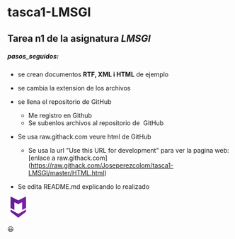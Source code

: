 # tasca1-LMSGI
## Tarea n1 de la asignatura _LMSGI_
##### pasos_seguidos:
* se crean documentos __RTF, XML i HTML__ de ejemplo
* se cambia la extension de los archivos
* se llena el repositorio de GitHub 
  * Me registro en  Github
  * Se subenlos archivos al repositorio de  GitHub 
* Se usa raw.githack.com  veure html de GitHub
  * Se usa la url  "Use this URL for development" para ver la pagina web:  [enlace a raw.githack.com]
  (https://raw.githack.com/Joseperezcolom/tasca1-LMSGI/master/HTML.html)
  
* Se edita README.md explicando lo realizado




![alt text](https://github.com/adam-p/markdown-here/raw/master/src/common/images/icon48.png "Logo Title Text 1")

:smiley:
